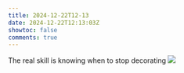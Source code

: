 ```yaml
---
title: 2024-12-22T12-13
date: 2024-12-22T12:13:03Z
showtoc: false
comments: true
---
```


The real skill is knowing when to stop decorating ![](https://pbs.twimg.com/media/GfZu_tJWoAAINyA.jpg)
